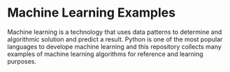 # Machine Learning Examples

Machine learning is a technology that uses data patterns to determine and algorithmic solution and predict a result. 
Python is one of the most popular languages to develope machine learning and this repository collects many examples of machine learning
algorithms for reference and learning purposes.
